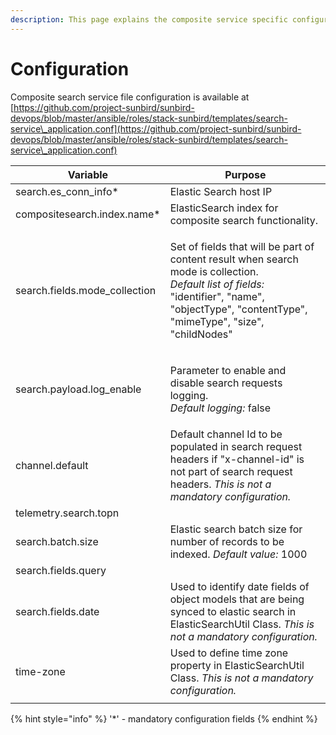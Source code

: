 ```yaml
---
description: This page explains the composite service specific configuration parameter
---
```


# Configuration

Composite search service file configuration is available at [https://github.com/project-sunbird/sunbird-devops/blob/master/ansible/roles/stack-sunbird/templates/search-service\_application.conf](https://github.com/project-sunbird/sunbird-devops/blob/master/ansible/roles/stack-sunbird/templates/search-service\_application.conf)

| Variable                       | Purpose                                                                                                                                                                                                          |
| ------------------------------ | ---------------------------------------------------------------------------------------------------------------------------------------------------------------------------------------------------------------- |
| search.es\_conn\_info\*        | Elastic Search host IP                                                                                                                                                                                           |
| compositesearch.index.name\*   | ElasticSearch index for composite search functionality.                                                                                                                                                          |
| search.fields.mode\_collection | <p>Set of fields that will be part of content result when search mode is collection.<br><em>Default list of fields:</em> "identifier", "name", "objectType", "contentType", "mimeType", "size", "childNodes"</p> |
| search.payload.log\_enable     | <p>Parameter to enable and disable search requests logging.<br><em>Default logging:</em> false</p>                                                                                                               |
| channel.default                | Default channel Id to be populated in search request headers if "x-channel-id" is not part of search request headers. _This is not a mandatory configuration._                                                   |
| telemetry.search.topn          |                                                                                                                                                                                                                  |
| search.batch.size              | Elastic search batch size for number of records to be indexed. _Default value:_ 1000                                                                                                                             |
| search.fields.query            |                                                                                                                                                                                                                  |
| search.fields.date             | Used to identify date fields of object models that are being synced to elastic search in ElasticSearchUtil Class. _This is not a mandatory configuration._                                                       |
| time-zone                      | Used to define time zone property in ElasticSearchUtil Class. _This is not a mandatory configuration._                                                                                                           |
|                                |                                                                                                                                                                                                                  |

{% hint style="info" %}
'\*' - mandatory configuration fields
{% endhint %}
